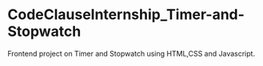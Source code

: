 # CodeClauseInternship_Timer-and-Stopwatch
Frontend project on Timer and Stopwatch using HTML,CSS and Javascript.
